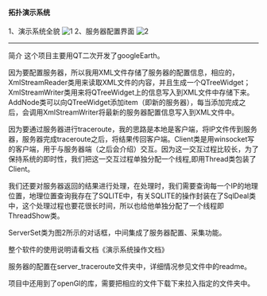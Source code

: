 #### 拓扑演示系统
1、演示系统全貌
![1](https://raw.githubusercontent.com/Mr-whoz/picture/master/%E6%BC%94%E7%A4%BA%E7%B3%BB%E7%BB%9F/%E6%BC%94%E7%A4%BA%E7%B3%BB%E7%BB%9F%E5%85%A8%E8%B2%8C.png)
2、服务器配置界面
![2](https://raw.githubusercontent.com/Mr-whoz/picture/master/%E6%BC%94%E7%A4%BA%E7%B3%BB%E7%BB%9F/%E6%9C%8D%E5%8A%A1%E5%99%A8%E8%AE%BE%E7%BD%AE.png)
********
简介
这个项目主要用QT二次开发了googleEarth。

因为要配置服务器，所以我用XML文件存储了服务器的配置信息，相应的，XmlStreamReader类用来读取XML文件的内容，并且生成一个QTreeWidget；XmlStreamWriter类用来将QTreeWidget上的信息写入到XML文件中存储下来。AddNode类可以向QTreeWidget添加item（即新的服务器），每当添加完成之后，会调用XmlStreamWriter将最新的服务器配置信息写入到XML文件中。

因为要通过服务器进行traceroute，我的思路是本地是客户端，将IP文件传到服务器，服务器完成traceroute之后，将结果传回客户端。Client类是用winsocket写的客户端，用于与服务器端（之后会介绍）交互。因为这一交互过程比较长，为了保持系统的即时性，我们把这一交互过程单独分配一个线程,即用Thread类包装了Client。

我们还要对服务器返回的结果进行处理，在处理时，我们需要查询每一个IP的地理位置，地理位置查询我存在了SQLITE中，有关SQLITE的操作封装在了SqlDeal类中，这个处理过程也要花很长时间，所以也给他单独分配了一个线程即ThreadShow类。

ServerSet类为图2所示的对话框，中间集成了服务器配置、采集功能。

整个软件的使用说明请看文档《演示系统操作文档》

服务器的配置在server_traceroute文件夹中，详细情况参见文件中的readme。

项目中还用到了openGl的库，需要把相应的文件下载下来拉入指定的文件夹中。